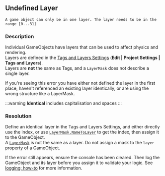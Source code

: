 ## Undefined Layer

```
A game object can only be in one layer. The layer needs to be in the range [0...31]
```

### Description

Individual GameObjects have layers that can be used to affect physics and rendering.  
Layers are defined in the [Tags and Layers Settings](https://docs.unity3d.com/Manual/class-TagManager.html) (**Edit | Project Settings | Tags and Layers**).  
Layers are **not** the same as Tags, and a `LayerMask` does not describe a single layer.  

If you're seeing this error you have either not defined the layer in the first place, haven't referenced an existing layer identically, or are using the wrong structure like a LayerMask.  

:::warning
**Identical** includes capitalisation and spaces
:::

### Resolution
Define an identical layer in the Tags and Layers Settings, and either directly use the index, or use [`LayerMask.NameToLayer`](https://docs.unity3d.com/ScriptReference/LayerMask.NameToLayer.html) to get the index, then assign it to the GameObject.  
A [`LayerMask`](https://docs.unity3d.com/ScriptReference/LayerMask.html) is not the same as a layer. Do not assign a mask to the `layer` property of a GameObject.

If the error still appears, ensure the console has been cleared. Then log the GameObject and its layer before you assign it to validate your logic.
See [logging: how-to](../../Debugging/Logging/Logging%20How-to.md) for more information.